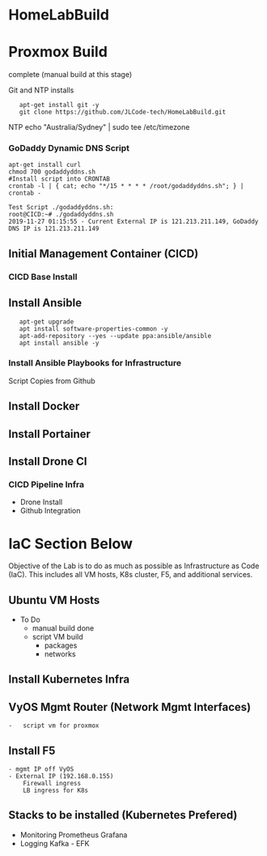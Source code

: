 # HomeLabBuild

# Proxmox Build
complete (manual build at this stage)

   Git and NTP installs
   
   ```apt-get install ntp -y
      apt-get install git -y
      git clone https://github.com/JLCode-tech/HomeLabBuild.git
   ```

NTP
echo "Australia/Sydney" | sudo tee /etc/timezone

### GoDaddy Dynamic DNS Script
   ```apt-get update
   apt-get install curl
   chmod 700 godaddyddns.sh
   #Install script into CRONTAB
   crontab -l | { cat; echo "*/15 * * * * /root/godaddyddns.sh"; } | crontab -
   
   Test Script ./godaddyddns.sh:
   root@CICD:~# ./godaddyddns.sh 
   2019-11-27 01:15:55 - Current External IP is 121.213.211.149, GoDaddy DNS IP is 121.213.211.149
   ```

## Initial Management Container (CICD)

### CICD Base Install

  
## Install Ansible
```apt-get update
   apt-get upgrade
   apt install software-properties-common -y
   apt-add-repository --yes --update ppa:ansible/ansible
   apt install ansible -y
```
### Install Ansible Playbooks for Infrastructure
Script Copies from Github


## Install Docker


## Install Portainer


## Install Drone CI

### CICD Pipeline Infra
- Drone Install
- Github Integration

# IaC Section Below

Objective of the Lab is to do as much as possible as Infrastructure as Code (IaC). This includes all VM hosts, K8s cluster, F5, and additional services.

## Ubuntu VM Hosts
 - To Do
    - manual build done
    - script VM build
        - packages
        - networks

## Install Kubernetes Infra


## VyOS Mgmt Router (Network Mgmt Interfaces)
    -   script vm for proxmox

## Install F5
    - mgmt IP off VyOS
    - External IP (192.168.0.155)
        Firewall ingress
        LB ingress for K8s


## Stacks to be installed (Kubernetes Prefered)

- Monitoring
        Prometheus
        Grafana
- Logging
        Kafka - EFK

    